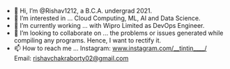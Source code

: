 - 👋 Hi, I’m @Rishav1212, a B.C.A. undergrad 2021.
- 👀 I’m interested in ... Cloud Computing, ML, AI and Data Science.
- 🌱 I’m currently working ... with Wipro Limited as DevOps Engineer.
- 💞️ I’m looking to collaborate on ... the problems or issues generated while compiling any programs. Hence, I want to rectify it. 
- 📫 How to reach me ... Instagram: www.instagram.com/__tintin____/
                          Email: rishavchakraborty02@gmail.com

<!---
Rishav1212/Rishav1212 is a ✨ special ✨ repository because its `README.md` (this file) appears on your GitHub profile.
You can click the Preview link to take a look at your changes.
--->
